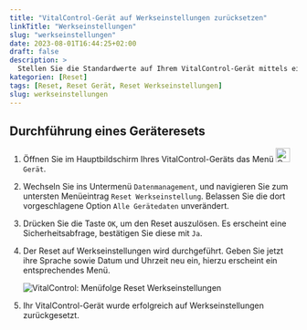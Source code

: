 ```yaml
---
title: "VitalControl-Gerät auf Werkseinstellungen zurücksetzen"
linkTitle: "Werkseinstellungen"
slug: "werkseinstellungen"
date: 2023-08-01T16:44:25+02:00
draft: false
description: >
  Stellen Sie die Standardwerte auf Ihrem VitalControl-Gerät mittels eines Werksresets wieder her.
kategorien: [Reset]
tags: [Reset, Reset Gerät, Reset Werkseinstellungen]
slug: werkseinstellungen
---
```

## Durchführung eines Geräteresets

1. Öffnen Sie im Hauptbildschirm Ihres VitalControl-Geräts das Menü <img src="/icons/device.svg" width="25" align="bottom" alt="Gerät" /> `Gerät`.

1. Wechseln Sie ins Untermenü `Datenmanagement`, und navigieren Sie zum untersten Menüeintrag `Reset Werkseinstellung`. Belassen Sie die dort vorgeschlagene Option `Alle Gerätedaten` unverändert.

1. Drücken Sie die Taste `OK`, um den Reset auszulösen. Es erscheint eine Sicherheitsabfrage, bestätigen Sie diese mit `Ja`.

1. Der Reset auf Werkseinstellungen wird durchgeführt. Geben Sie jetzt ihre Sprache sowie Datum und Uhrzeit neu ein, hierzu erscheint ein entsprechendes Menü.

   ![VitalControl: Menüfolge Reset Werkseinstellungen](../bilder/geraetereset.png "Reset Werkseinstellungen")

6. Ihr VitalControl-Gerät wurde erfolgreich auf Werkseinstellungen zurückgesetzt.
